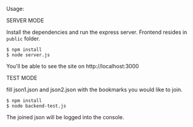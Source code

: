 Usage:

SERVER MODE

Install the dependencies and run the express server. Frontend resides in `public` folder.

	$ npm install
	$ node server.js

You'll be able to see the site on http://localhost:3000

TEST MODE

fill json1.json and json2.json with the bookmarks you would like to join.

	$ npm install
	$ node backend-test.js

The joined json will be logged into the console.